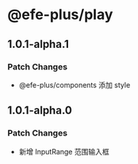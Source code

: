 # @efe-plus/play

## 1.0.1-alpha.1

### Patch Changes

- @efe-plus/components 添加 style

## 1.0.1-alpha.0

### Patch Changes

- 新增 InputRange 范围输入框
